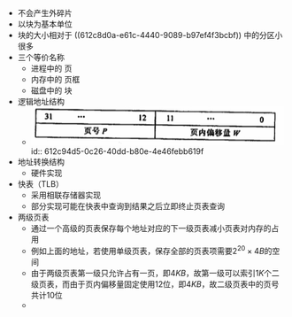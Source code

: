 - 不会产生外碎片
- 以块为基本单位
- 块的大小相对于 ((612c8d0a-e61c-4440-9089-b97ef4f3bcbf)) 中的分区小很多
- 三个等价名称
	- 进程中的 页
	- 内存中的 页框
	- 磁盘中的 块
- 逻辑地址结构
	- ![image.png](../assets/image_1630310727149_0.png)
	  id:: 612c94d5-0c26-40dd-b80e-4e46febb619f
- 地址转换结构
	- 硬件实现
- 快表（TLB）
	- 采用相联存储器实现
	- 部分实现可能在快表中查询到结果之后立即终止页表查询
- 两级页表
	- 通过一个高级的页表保存每个地址对应的下一级页表减小页表对内存的占用
	- 例如上面的地址，若使用单级页表，保存全部的页表项需要$2^{20}\times 4B$的空间
	- 由于两级页表第一级只允许占有一页，即$4KB$，故第一级可以索引$1K$个二级页表，而由于页内偏移量固定使用12位，即$4KB$，故二级页表中的页号共计10位
	-